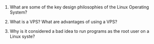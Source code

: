 1. What are some of the key design philosophies of the Linux Operating System?

2. What is a VPS? What are advantages of using a VPS?

3. Why is it considered a bad idea to run programs as the root user on a Linux syste?